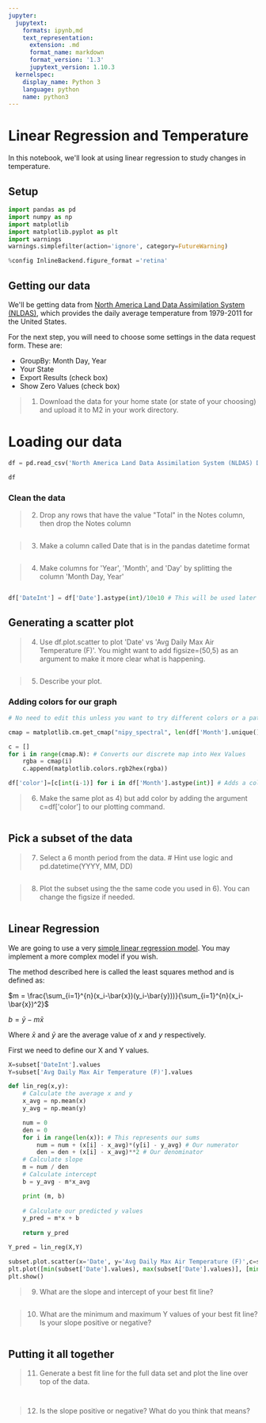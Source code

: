 ```yaml
---
jupyter:
  jupytext:
    formats: ipynb,md
    text_representation:
      extension: .md
      format_name: markdown
      format_version: '1.3'
      jupytext_version: 1.10.3
  kernelspec:
    display_name: Python 3
    language: python
    name: python3
---
```


# Linear Regression and Temperature


In this notebook, we'll look at using linear regression to study changes in temperature.


## Setup

```python
import pandas as pd
import numpy as np
import matplotlib
import matplotlib.pyplot as plt
import warnings
warnings.simplefilter(action='ignore', category=FutureWarning)

%config InlineBackend.figure_format ='retina'
```

## Getting our data


We'll be getting data from [North America Land Data Assimilation System (NLDAS)](https://wonder.cdc.gov/NASA-NLDAS.html), which provides the daily average temperature from 1979-2011 for the United States.


For the next step, you will need to choose some settings in the data request form. These are:

- GroupBy: Month Day, Year
- Your State
- Export Results (check box)
- Show Zero Values (check box)


>1) Download the data for your home state (or state of your choosing) and upload it to M2 in your work directory.


# Loading our data

```python
df = pd.read_csv('North America Land Data Assimilation System (NLDAS) Daily Air Temperatures and Heat Index (1979-2011).txt',delimiter='\t',skipfooter=14,engine='python')
```

```python
df
```

### Clean the data


>2) Drop any rows that have the value "Total" in the Notes column, then drop the Notes column

```python

```

>3) Make a column called Date that is in the pandas datetime format

```python

```

>4) Make columns for 'Year', 'Month', and 'Day' by splitting the column 'Month Day, Year'

```python

```

```python
df['DateInt'] = df['Date'].astype(int)/10e10 # This will be used later
```

## Generating a scatter plot


> 4) Use df.plot.scatter to plot 'Date' vs 'Avg Daily Max Air Temperature (F)'. You might want to add figsize=(50,5) as an argument to make it more clear what is happening.

```python

```

>5) Describe your plot.


### Adding colors for our graph

```python
# No need to edit this unless you want to try different colors or a pattern other than colors by month

cmap = matplotlib.cm.get_cmap("nipy_spectral", len(df['Month'].unique())) # Builds a discrete color mapping using a built in matplotlib color map

c = []
for i in range(cmap.N): # Converts our discrete map into Hex Values
    rgba = cmap(i)
    c.append(matplotlib.colors.rgb2hex(rgba))

df['color']=[c[int(i-1)] for i in df['Month'].astype(int)] # Adds a column to our dataframe with the color we want for each row
```

>6) Make the same plot as 4) but add color by adding the argument c=df\['color'\] to our plotting command.

```python

```

## Pick a subset of the data


>7) Select a 6 month period from the data. # Hint use logic and pd.datetime(YYYY, MM, DD)

```python

```

>8) Plot the subset using the the same code you used in 6). You can change the figsize if needed.

```python

```

## Linear Regression


We are going to use a very [simple linear regression model](https://en.wikipedia.org/wiki/Simple_linear_regression). You may implement a more complex model if you wish.

The method described here is called the least squares method and is defined as:

$m = \frac{\sum_{i=1}^{n}(x_i-\bar{x})(y_i-\bar{y}))}{\sum_{i=1}^{n}(x_i-\bar{x})^2}$

$b = \bar{y} - m\bar{x}$

Where $\bar{x}$ and $\bar{y}$ are the average value of $x$ and $y$ respectively.


First we need to define our X and Y values.

```python
X=subset['DateInt'].values
Y=subset['Avg Daily Max Air Temperature (F)'].values
```

```python
def lin_reg(x,y):
    # Calculate the average x and y
    x_avg = np.mean(x)
    y_avg = np.mean(y)

    num = 0
    den = 0
    for i in range(len(x)): # This represents our sums
        num = num + (x[i] - x_avg)*(y[i] - y_avg) # Our numerator
        den = den + (x[i] - x_avg)**2 # Our denominator
    # Calculate slope
    m = num / den
    # Calculate intercept
    b = y_avg - m*x_avg

    print (m, b)
    
    # Calculate our predicted y values
    y_pred = m*x + b
    
    return y_pred
```

```python
Y_pred = lin_reg(X,Y)
```

```python
subset.plot.scatter(x='Date', y='Avg Daily Max Air Temperature (F)',c=subset['color'])
plt.plot([min(subset['Date'].values), max(subset['Date'].values)], [min(Y_pred), max(Y_pred)], color='red') # best fit line
plt.show()
```

>9) What are the slope and intercept of your best fit line?

```python

```

>10) What are the minimum and maximum Y values of your best fit line? Is your slope positive or negative?

```python

```

## Putting it all together


>11) Generate a best fit line for the full data set and plot the line over top of the data.

```python

```

```python

```

>12) Is the slope positive or negative? What do you think that means?

```python

```
